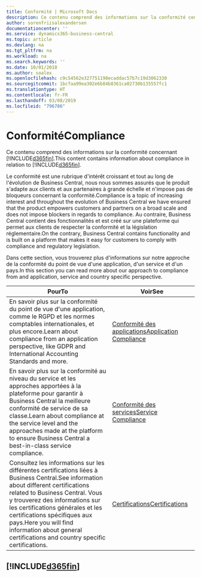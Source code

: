 ```yaml
---
title: Conformité | Microsoft Docs
description: Ce contenu comprend des informations sur la conformité concernant Business Central.
author: sorenfriisalexandersen
documentationcenter: ''
ms.service: dynamics365-business-central
ms.topic: article
ms.devlang: na
ms.tgt_pltfrm: na
ms.workload: na
ms.search.keywords: ''
ms.date: 10/01/2018
ms.author: soalex
ms.openlocfilehash: c9c54562e327751190ecaddac57b7c19d3062330
ms.sourcegitcommit: 1bcfaa99ea302e6b84b8361ca02730b135557fc1
ms.translationtype: HT
ms.contentlocale: fr-FR
ms.lasthandoff: 03/08/2019
ms.locfileid: "796786"
---
```

# <a name="compliance"></a><span data-ttu-id="7e9da-103">Conformité</span><span class="sxs-lookup"><span data-stu-id="7e9da-103">Compliance</span></span>
<span data-ttu-id="7e9da-104">Ce contenu comprend des informations sur la conformité concernant [!INCLUDE[d365fin](../includes/d365fin_md.md)].</span><span class="sxs-lookup"><span data-stu-id="7e9da-104">This content contains information about compliance in relation to [!INCLUDE[d365fin](../includes/d365fin_md.md)].</span></span>  

<span data-ttu-id="7e9da-105">Le conformité est une rubrique d'intérêt croissant et tout au long de l'évolution de Business Central, nous nous sommes assurés que le produit s'adapte aux clients et aux partenaires à grande échelle et n'impose pas de bloqueurs concernant la conformité.</span><span class="sxs-lookup"><span data-stu-id="7e9da-105">Compliance is a topic of increasing interest and throughout the evolution of Business Central we have ensured that the product empowers customers and partners on a broad scale and does not impose blockers in regards to compliance.</span></span> <span data-ttu-id="7e9da-106">Au contraire, Business Central contient des fonctionnalités et est créé sur une plateforme qui permet aux clients de respecter la conformité et la législation réglementaire.</span><span class="sxs-lookup"><span data-stu-id="7e9da-106">On the contrary, Business Central contains functionality and is built on a platform that makes it easy for customers to comply with compliance and regulatory legislation.</span></span>

<span data-ttu-id="7e9da-107">Dans cette section, vous trouverez plus d'informations sur notre approche de la conformité du point de vue d'une application, d'un service et d'un pays.</span><span class="sxs-lookup"><span data-stu-id="7e9da-107">In this section you can read more about our approach to compliance from and application, service and country specific perspective.</span></span>

|<span data-ttu-id="7e9da-108">**Pour**</span><span class="sxs-lookup"><span data-stu-id="7e9da-108">**To**</span></span>|<span data-ttu-id="7e9da-109">**Voir**</span><span class="sxs-lookup"><span data-stu-id="7e9da-109">**See**</span></span>|  
|------------|-------------|  
|<span data-ttu-id="7e9da-110">En savoir plus sur la conformité du point de vue d'une application, comme le RGPD et les normes comptables internationales, et plus encore.</span><span class="sxs-lookup"><span data-stu-id="7e9da-110">Learn about compliance from an application perspective, like GDPR and International Accounting Standards and more.</span></span>|[<span data-ttu-id="7e9da-111">Conformité des applications</span><span class="sxs-lookup"><span data-stu-id="7e9da-111">Application Compliance</span></span>](compliance-application-compliance.md)|  
|<span data-ttu-id="7e9da-112">En savoir plus sur la conformité au niveau du service et les approches apportées à la plateforme pour garantir à Business Central la meilleure conformité de service de sa classe.</span><span class="sxs-lookup"><span data-stu-id="7e9da-112">Learn about compliance at the service level and the approaches made at the platform to ensure Business Central a best-in-class service compliance.</span></span>|[<span data-ttu-id="7e9da-113">Conformité des services</span><span class="sxs-lookup"><span data-stu-id="7e9da-113">Service Compliance</span></span>](compliance-service-compliance.md)|  
|<span data-ttu-id="7e9da-114">Consultez les informations sur les différentes certifications liées à Business Central.</span><span class="sxs-lookup"><span data-stu-id="7e9da-114">See information about different certifications related to Business Central.</span></span> <span data-ttu-id="7e9da-115">Vous y trouverez des informations sur les certifications générales et les certifications spécifiques aux pays.</span><span class="sxs-lookup"><span data-stu-id="7e9da-115">Here you will find information about general certifications and country specific certifications.</span></span>|[<span data-ttu-id="7e9da-116">Certifications</span><span class="sxs-lookup"><span data-stu-id="7e9da-116">Certifications</span></span>](compliance-certifications.md)|  

 ## [!INCLUDE[d365fin](../includes/free_trial_md.md)]  
 
